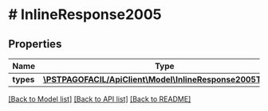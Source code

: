 # # InlineResponse2005

## Properties

Name | Type | Description | Notes
------------ | ------------- | ------------- | -------------
**types** | [**\PSTPAGOFACIL/ApiClient\Model\InlineResponse2005Types[]**](InlineResponse2005Types.md) |  | [optional] 

[[Back to Model list]](../../README.md#documentation-for-models) [[Back to API list]](../../README.md#documentation-for-api-endpoints) [[Back to README]](../../README.md)


